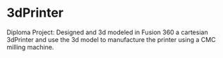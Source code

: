 # 3dPrinter
Diploma Project: Designed and 3d modeled in Fusion 360 a cartesian 3dPrinter and use the 3d model to manufacture the printer using a CMC milling machine. 
